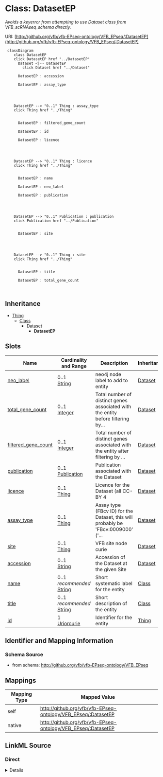 

# Class: DatasetEP


_Avoids a keyerror from attempting to use Dataset class from VFB_scRNAseq_schema directly._





URI: [http://github.org/vfb/vfb-EPseq-ontology/VFB_EPseq/:DatasetEP](http://github.org/vfb/vfb-EPseq-ontology/VFB_EPseq/:DatasetEP)






```mermaid
 classDiagram
    class DatasetEP
    click DatasetEP href "../DatasetEP"
      Dataset <|-- DatasetEP
        click Dataset href "../Dataset"
      
      DatasetEP : accession
        
      DatasetEP : assay_type
        
          
    
    
    DatasetEP --> "0..1" Thing : assay_type
    click Thing href "../Thing"

        
      DatasetEP : filtered_gene_count
        
      DatasetEP : id
        
      DatasetEP : licence
        
          
    
    
    DatasetEP --> "0..1" Thing : licence
    click Thing href "../Thing"

        
      DatasetEP : name
        
      DatasetEP : neo_label
        
      DatasetEP : publication
        
          
    
    
    DatasetEP --> "0..1" Publication : publication
    click Publication href "../Publication"

        
      DatasetEP : site
        
          
    
    
    DatasetEP --> "0..1" Thing : site
    click Thing href "../Thing"

        
      DatasetEP : title
        
      DatasetEP : total_gene_count
        
      
```





## Inheritance
* [Thing](Thing.md)
    * [Class](Class.md)
        * [Dataset](Dataset.md)
            * **DatasetEP**



## Slots

| Name | Cardinality and Range | Description | Inheritance |
| ---  | --- | --- | --- |
| [neo_label](neo_label.md) | 0..1 <br/> [String](String.md) | neo4j node label to add to entity | [Dataset](Dataset.md) |
| [total_gene_count](total_gene_count.md) | 0..1 <br/> [Integer](Integer.md) | Total number of distinct genes associated with the entity before filtering by... | [Dataset](Dataset.md) |
| [filtered_gene_count](filtered_gene_count.md) | 0..1 <br/> [Integer](Integer.md) | Total number of distinct genes associated with the entity after filtering by ... | [Dataset](Dataset.md) |
| [publication](publication.md) | 0..1 <br/> [Publication](Publication.md) | Publication associated with the Dataset | [Dataset](Dataset.md) |
| [licence](licence.md) | 0..1 <br/> [Thing](Thing.md) | Licence for the Dataset (all CC-BY 4 | [Dataset](Dataset.md) |
| [assay_type](assay_type.md) | 0..1 <br/> [Thing](Thing.md) | Assay type (FBcv ID) for the Dataset, this will probably be 'FBcv:0009000' ('... | [Dataset](Dataset.md) |
| [site](site.md) | 0..1 <br/> [Thing](Thing.md) | VFB site node curie | [Dataset](Dataset.md) |
| [accession](accession.md) | 0..1 <br/> [String](String.md) | Accession of the Dataset at the given Site | [Dataset](Dataset.md) |
| [name](name.md) | 0..1 _recommended_ <br/> [String](String.md) | Short systematic label for the entity | [Class](Class.md) |
| [title](title.md) | 0..1 _recommended_ <br/> [String](String.md) | Short description of the entity | [Class](Class.md) |
| [id](id.md) | 1 <br/> [Uriorcurie](Uriorcurie.md) | Identifier for the entity | [Thing](Thing.md) |









## Identifier and Mapping Information







### Schema Source


* from schema: http://github.org/vfb/vfb-EPseq-ontology/VFB_EPseq




## Mappings

| Mapping Type | Mapped Value |
| ---  | ---  |
| self | http://github.org/vfb/vfb-EPseq-ontology/VFB_EPseq/:DatasetEP |
| native | http://github.org/vfb/vfb-EPseq-ontology/VFB_EPseq/:DatasetEP |







## LinkML Source

<!-- TODO: investigate https://stackoverflow.com/questions/37606292/how-to-create-tabbed-code-blocks-in-mkdocs-or-sphinx -->

### Direct

<details>
```yaml
name: DatasetEP
description: Avoids a keyerror from attempting to use Dataset class from VFB_scRNAseq_schema
  directly.
from_schema: http://github.org/vfb/vfb-EPseq-ontology/VFB_EPseq
is_a: Dataset

```
</details>

### Induced

<details>
```yaml
name: DatasetEP
description: Avoids a keyerror from attempting to use Dataset class from VFB_scRNAseq_schema
  directly.
from_schema: http://github.org/vfb/vfb-EPseq-ontology/VFB_EPseq
is_a: Dataset
attributes:
  neo_label:
    name: neo_label
    annotations:
      owl:
        tag: owl
        value: AnnotationProperty
    description: neo4j node label to add to entity.
    from_schema: http://github.org/vfb/vfb-EPseq-ontology/VFB_EPseq
    rank: 1000
    slot_uri: neo_property:nodeLabel
    alias: neo_label
    owner: DatasetEP
    domain_of:
    - Dataset
    - Sample
    - Assay
    - Cluster
    - Publication
    range: string
  total_gene_count:
    name: total_gene_count
    annotations:
      owl:
        tag: owl
        value: AnnotationProperty
    description: Total number of distinct genes associated with the entity before
      filtering by extent.
    from_schema: http://github.org/vfb/vfb-EPseq-ontology/VFB_EPseq
    rank: 1000
    slot_uri: neo_custom:total_gene_count
    alias: total_gene_count
    owner: DatasetEP
    domain_of:
    - Dataset
    - Cluster
    range: integer
  filtered_gene_count:
    name: filtered_gene_count
    annotations:
      owl:
        tag: owl
        value: AnnotationProperty
    description: Total number of distinct genes associated with the entity after filtering
      by extent.
    from_schema: http://github.org/vfb/vfb-EPseq-ontology/VFB_EPseq
    rank: 1000
    slot_uri: neo_custom:filtered_gene_count
    alias: filtered_gene_count
    owner: DatasetEP
    domain_of:
    - Dataset
    - Cluster
    range: integer
  publication:
    name: publication
    annotations:
      owl.fstring:
        tag: owl.fstring
        value: AnnotationAssertion( dc:references {id} {V} )
    description: Publication associated with the Dataset.
    from_schema: http://github.org/vfb/vfb-scRNAseq-ontology/VFB_scRNAseq
    rank: 1000
    slot_uri: dc:references
    alias: publication
    owner: DatasetEP
    domain_of:
    - Dataset
    range: Publication
  licence:
    name: licence
    annotations:
      owl.fstring:
        tag: owl.fstring
        value: AnnotationAssertion( dc:licence {id} {V} )
    description: Licence for the Dataset (all CC-BY 4.0 for scExpressionAtlas).
    from_schema: http://github.org/vfb/vfb-scRNAseq-ontology/VFB_scRNAseq
    rank: 1000
    slot_uri: dc:licence
    alias: licence
    owner: DatasetEP
    domain_of:
    - Dataset
    range: Thing
  assay_type:
    name: assay_type
    annotations:
      owl.fstring:
        tag: owl.fstring
        value: ClassAssertion( ObjectSomeValuesFrom( OBI:0000312 {V} ) {id} )
    description: Assay type (FBcv ID) for the Dataset, this will probably be 'FBcv:0009000'
      ('single-cell RNA-seq').
    from_schema: http://github.org/vfb/vfb-scRNAseq-ontology/VFB_scRNAseq
    rank: 1000
    slot_uri: OBI:0000312
    alias: assay_type
    owner: DatasetEP
    domain_of:
    - Dataset
    range: Thing
  site:
    name: site
    annotations:
      owl.fstring:
        tag: owl.fstring
        value: AnnotationAssertion( Annotation( neo_custom:accession {accession} )
          oboInOwl:hasDbXref {id} {V} )
    description: VFB site node curie. The site must be created in VFB and added to
      the dictionary in ../scripts/process_site_data.py to successfully map from FB
      data.
    from_schema: http://github.org/vfb/vfb-scRNAseq-ontology/VFB_scRNAseq
    rank: 1000
    slot_uri: oboInOwl:hasDbXref
    alias: site
    owner: DatasetEP
    domain_of:
    - Dataset
    range: Thing
  accession:
    name: accession
    description: Accession of the Dataset at the given Site.
    from_schema: http://github.org/vfb/vfb-scRNAseq-ontology/VFB_scRNAseq
    rank: 1000
    slot_uri: neo_custom:accession
    alias: accession
    owner: DatasetEP
    domain_of:
    - Dataset
    range: string
  name:
    name: name
    annotations:
      owl:
        tag: owl
        value: AnnotationAssertion
    description: Short systematic label for the entity.
    from_schema: http://github.org/vfb/vfb-EPseq-ontology/VFB_EPseq
    rank: 1000
    slot_uri: rdfs:label
    alias: name
    owner: DatasetEP
    domain_of:
    - Class
    range: string
    recommended: true
  title:
    name: title
    annotations:
      owl:
        tag: owl
        value: AnnotationAssertion
    description: Short description of the entity.
    from_schema: http://github.org/vfb/vfb-EPseq-ontology/VFB_EPseq
    rank: 1000
    slot_uri: IAO:0000115
    alias: title
    owner: DatasetEP
    domain_of:
    - Class
    range: string
    recommended: true
  id:
    name: id
    description: Identifier for the entity. FlyBase identifiers should be prefixed
      with 'FlyBase:'.
    from_schema: http://github.org/vfb/vfb-EPseq-ontology/VFB_EPseq
    rank: 1000
    identifier: true
    alias: id
    owner: DatasetEP
    domain_of:
    - Thing
    range: uriorcurie
    required: true

```
</details>